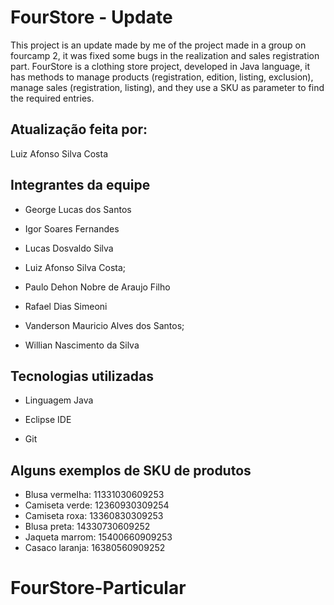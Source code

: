 
# FourStore - Update

This project is an update made by me of the project made in a group on fourcamp 2, it was fixed some bugs in the realization and sales registration part.
FourStore is a clothing store project, developed in Java language, it has methods to manage products (registration, edition, listing, exclusion), manage sales (registration, listing), and they use a SKU as parameter to find the required entries.

## Atualização feita por:

Luiz Afonso Silva Costa

## Integrantes da equipe

- George Lucas dos Santos

- Igor Soares Fernandes

- Lucas Dosvaldo Silva

- Luiz Afonso Silva Costa;

- Paulo Dehon Nobre de Araujo Filho

- Rafael Dias Simeoni

- Vanderson Mauricio Alves dos Santos;

- Willian Nascimento da Silva

## Tecnologias utilizadas

- Linguagem Java

- Eclipse IDE

- Git

## Alguns exemplos de SKU de produtos

- Blusa vermelha: 11331030609253
- Camiseta verde: 12360930309254
- Camiseta roxa: 13360830309253
- Blusa preta: 14330730609252
- Jaqueta marrom: 15400660909253
- Casaco laranja:  16380560909252
# FourStore-Particular
